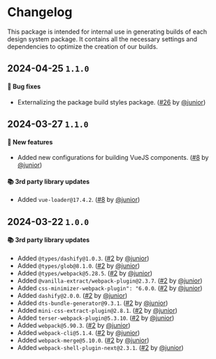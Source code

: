 # Changelog

This package is intended for internal use in generating builds of each design system package. It contains all the necessary settings and dependencies to optimize the creation of our builds.

## 2024-04-25 `1.1.0`

#### 🐛 Bug fixes

- Externalizing the package build styles package. ([#26](https://git.rarolabs.com.br/frontend/rarui/pull/26) by [@junior](https://git.rarolabs.com.br/junior))

## 2024-03-27 `1.1.0`

#### 🎉 New features

- Added new configurations for building VueJS components. ([#8](https://git.rarolabs.com.br/frontend/rarui/pull/8) by [@junior](https://git.rarolabs.com.br/junior))

#### 📚 3rd party library updates

- Added `vue-loader@17.4.2`. ([#8](https://git.rarolabs.com.br/frontend/rarui/pull/8) by [@junior](https://git.rarolabs.com.br/junior))

## 2024-03-22 `1.0.0`

#### 📚 3rd party library updates

- Added `@types/dashify@1.0.3`. ([#2](https://git.rarolabs.com.br/frontend/rarui/pull/2) by [@junior](https://git.rarolabs.com.br/junior))
- Added `@types/glob@8.1.0`. ([#2](https://git.rarolabs.com.br/frontend/rarui/pull/2) by [@junior](https://git.rarolabs.com.br/junior))
- Added `@types/webpack@5.28.5`. ([#2](https://git.rarolabs.com.br/frontend/rarui/pull/2) by [@junior](https://git.rarolabs.com.br/junior))
- Added `@vanilla-extract/webpack-plugin@2.3.7`. ([#2](https://git.rarolabs.com.br/frontend/rarui/pull/2) by [@junior](https://git.rarolabs.com.br/junior))
- Added `css-minimizer-webpack-plugin": "6.0.0`. ([#2](https://git.rarolabs.com.br/frontend/rarui/pull/2) by [@junior](https://git.rarolabs.com.br/junior))
- Added `dashify@2.0.0`. ([#2](https://git.rarolabs.com.br/frontend/rarui/pull/2) by [@junior](https://git.rarolabs.com.br/junior))
- Added `dts-bundle-generator@9.3.1`. ([#2](https://git.rarolabs.com.br/frontend/rarui/pull/2) by [@junior](https://git.rarolabs.com.br/junior))
- Added `mini-css-extract-plugin@2.8.1`. ([#2](https://git.rarolabs.com.br/frontend/rarui/pull/2) by [@junior](https://git.rarolabs.com.br/junior))
- Added `terser-webpack-plugin@5.3.10`. ([#2](https://git.rarolabs.com.br/frontend/rarui/pull/2) by [@junior](https://git.rarolabs.com.br/junior))
- Added `webpack@5.90.3`. ([#2](https://git.rarolabs.com.br/frontend/rarui/pull/2) by [@junior](https://git.rarolabs.com.br/junior))
- Added `webpack-cli@5.1.4`. ([#2](https://git.rarolabs.com.br/frontend/rarui/pull/2) by [@junior](https://git.rarolabs.com.br/junior))
- Added `webpack-merge@5.10.0`. ([#2](https://git.rarolabs.com.br/frontend/rarui/pull/2) by [@junior](https://git.rarolabs.com.br/junior))
- Added `webpack-shell-plugin-next@2.3.1`. ([#2](https://git.rarolabs.com.br/frontend/rarui/pull/2) by [@junior](https://git.rarolabs.com.br/junior))

<!-- #### 🛠 Breaking changes -->

<!-- #### 📚 3rd party library updates -->

<!-- #### 🎉 New features -->

<!-- #### 🐛 Bug fixes -->

<!-- #### 💡 Others -->

<!-- #### ⚠️ Notices -->
